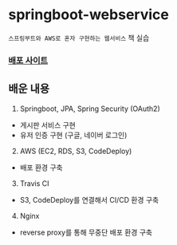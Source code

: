 # springboot-webservice
`스프링부트와 AWS로 혼자 구현하는 웹서비스` 책 실습
### [배포 사이트](http://ec2-43-200-156-108.ap-northeast-2.compute.amazonaws.com/)

## 배운 내용
1. Springboot, JPA, Spring Security (OAuth2)
- 게시판 서비스 구현
- 유저 인증 구현 (구글, 네이버 로그인)

2. AWS (EC2, RDS, S3, CodeDeploy)
- 배포 환경 구축

3. Travis CI
- S3, CodeDeploy를 연결해서 CI/CD 환경 구축

4. Nginx
- reverse proxy를 통해 무중단 배포 환경 구축
